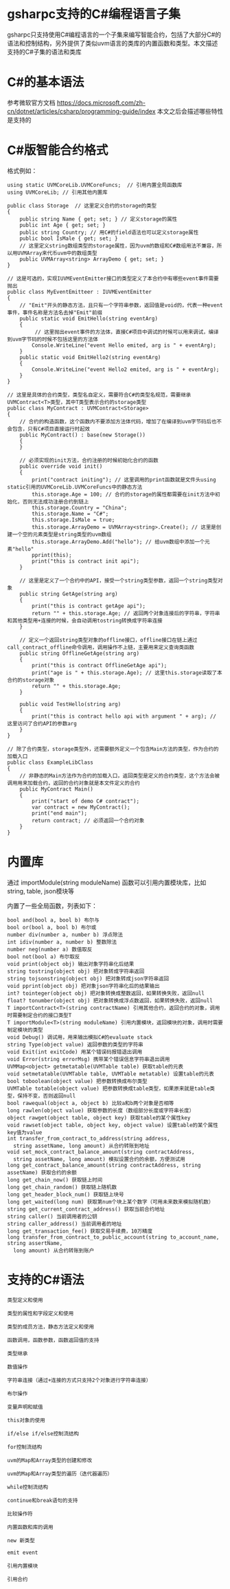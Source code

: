 gsharpc支持的C#编程语言子集
=================

gsharpc只支持使用C#编程语言的一个子集来编写智能合约，包括了大部分C#的语法和控制结构，另外提供了类似uvm语言的类库的内置函数和类型。本文描述支持的C#子集的语法和类库


# C#的基本语法

参考微软官方文档 https://docs.microsoft.com/zh-cn/dotnet/articles/csharp/programming-guide/index
本文之后会描述哪些特性是支持的


# C#版智能合约格式

格式例如：



    using static UVMCoreLib.UVMCoreFuncs;  // 引用内置全局函数库
    using UVMCoreLib; // 引用其他内置库

    public class Storage  // 这里定义合约的storage的类型
    {
        public string Name { get; set; } // 定义storage的属性
        public int Age { get; set; }
        public string Country; // 用C#的field语法也可以定义storage属性
        public bool IsMale { get; set; }
        // 这里定义string数组类型的storage属性，因为uvm的数组和C#数组用法不兼容，所以用UVMArray来代币uvm中的数组类型
        public UVMArray<string> ArrayDemo { get; set; } 
    }

    // 这是可选的，实现IUVMEventEmitter接口的类型定义了本合约中有哪些event事件需要抛出
    public class MyEventEmitteer : IUVMEventEmitter
    {
        // "Emit"开头的静态方法，且只有一个字符串参数，返回值是void的，代表一种event事件，事件名称是方法名去掉"Emit"前缀
        public static void EmitHello(string eventArg)
        {
             // 这里抛出event事件的方法体，直接C#项目中调试的时候可以用来调试，编译到uvm字节码的时候不包括这里的方法体
            Console.WriteLine("event Hello emited, arg is " + eventArg);
        }
        public static void EmitHello2(string eventArg)
        {
            Console.WriteLine("event Hello2 emited, arg is " + eventArg);
        }
    }

    // 这里是具体的合约类型，类型名自定义，需要符合C#的类型名规范，需要继承UVMContract<T>类型，其中T类型表示合约的storage类型
    public class MyContract : UVMContract<Storage>
    {
        // 合约的构造函数，这个函数内不要添加方法体代码，增加了在编译到uvm字节码后也不会包含，只有C#项目直接运行时起效
        public MyContract() : base(new Storage())
        {
        }

        // 必须实现的init方法，合约注册的时候初始化合约的函数
        public override void init()
        {
            print("contract initing"); // 这里调用的print函数就是文件头using static引用的UVMCoreLib.UVMCoreFuncs中的静态方法
            this.storage.Age = 100; // 合约的storage的属性都需要在init方法中初始化，否则无法成功注册合约到链上
            this.storage.Country = "China";
            this.storage.Name = "C#";
            this.storage.IsMale = true;
            this.storage.ArrayDemo = UVMArray<string>.Create(); // 这里是创建一个空的元素类型是string类型的uvm数组
            this.storage.ArrayDemo.Add("hello"); // 给uvm数组中添加一个元素"hello"
            pprint(this);
            print("this is contract init api");
        }

        // 这里是定义了一个合约中的API，接受一个string类型参数，返回一个string类型对象
        public string GetAge(string arg)
        {
            print("this is contract getAge api");
            return "" + this.storage.Age; // 返回两个对象连接后的字符串，字符串和其他类型用+连接的时候，会自动调用tostring转换成字符串连接
        }

        // 定义一个返回string类型对象的offline接口，offline接口在链上通过call_contract_offline命令调用，调用操作不上链，主要用来定义查询类函数
        public string OfflineGetAge(string arg)
        {
            print("this is contract OfflineGetAge api");
            print("age is " + this.storage.Age); // 这里this.storage读取了本合约的storage对象
            return "" + this.storage.Age;
        }

        public void TestHello(string arg)
        {
            print("this is contract hello api with argument " + arg); // 这里访问了合约API的参数arg
        }
    }

    // 除了合约类型，storage类型外，还需要额外定义一个包含Main方法的类型，作为合约的加载入口
    public class ExampleLibClass
    {
        // 非静态的Main方法作为合约的加载入口，返回类型是定义的合约类型，这个方法会被调用用来加载合约，返回的合约对象就是本文件定义的合约
        public MyContract Main()
        {
            print("start of demo C# contract");
            var contract = new MyContract();
            print("end main");
            return contract; // 必须返回一个合约对象
        }
    }


# 内置库

通过 importModule(string moduleName) 函数可以引用内置模块库，比如 string, table, json模块等

内置了一些全局函数，列表如下：



    bool and(bool a, bool b) 布尔与
    bool or(bool a, bool b) 布尔或
    number div(number a, number b) 浮点除法
    int idiv(number a, number b) 整数除法
    number neg(number a) 数值取反
    bool not(bool a) 布尔取反
    void print(object obj) 输出对象字符串化后结果
    string tostring(object obj) 把对象转成字符串返回
    string tojsonstring(object obj) 把对象转成json字符串返回
    void pprint(object obj) 把对象json字符串化后的结果输出
    int? tointeger(object obj) 把对象转换成整数返回，如果转换失败，返回null
    float? tonumber(object obj) 把对象转换成浮点数返回，如果转换失败，返回null
    T importContract<T>(string contractName) 引用其他合约，返回合约的对象，调用时需要制定合约的接口类型T
    T importModule<T>(string moduleName) 引用内置模块，返回模块的对象，调用时需要制定模块的类型
    void Debug() 调试用，用来输出模拟C#的evaluate stack
    string Type(object value) 返回参数的类型的字符串
    void Exit(int exitCode) 用某个错误码报错退出调用
    void Error(string errorMsg) 携带某个错误信息字符串退出调用
    UVMMap<object> getmetatable(UVMTable table) 获取table的元表
    void setmetatable(UVMTable table, UVMTable metatable) 设置table的元表
    bool toboolean(object value) 把参数转换成布尔类型
    UVMTable totable(object value) 把参数转换成table类型，如果原来就是table类型，保持不变，否则返回null
    bool rawequal(object a, object b) 比较a和b两个对象是否相等
    long rawlen(object value) 获取参数的长度（数组部分长度或字符串长度）
    object rawget(object table, object key) 获取table的某个属性key
    void rawset(object table, object key, object value) 设置table的某个属性key值为value
    int transfer_from_contract_to_address(string address,
      string assetName, long amount) 从合约转账到地址
    void set_mock_contract_balance_amount(string contractAddress, 
      string assetName, long amount) 模拟设置合约的余额，方便测试用
    long get_contract_balance_amount(string contractAddress, string assetName) 获取合约的余额
    long get_chain_now() 获取链上时间
    long get_chain_random() 获取链上随机数
    long get_header_block_num() 获取链上块号
    long get_waited(long num) 获取第num个块上某个数字（可用未来数来模拟随机数）
    string get_current_contract_address() 获取当前合约地址
    string caller() 当前调用者的公钥
    string caller_address() 当前调用者的地址
    long get_transaction_fee() 获取交易手续费，10万精度
    long transfer_from_contract_to_public_account(string to_account_name, string assertName,
      long amount) 从合约转账到账户


# 支持的C#语法



    类型定义和使用

    类型的属性和字段定义和使用

    类型的成员方法，静态方法定义和使用

    函数调用，函数参数，函数返回值的支持

    类型继承

    数值操作

    字符串连接（通过+连接的方式只支持2个对象进行字符串连接）

    布尔操作

    变量声明和赋值

    this对象的使用

    if/else if/else控制流结构

    for控制流结构

    uvm的Map和Array类型的创建和修改

    uvm的Map和Array类型的遍历（迭代器遍历）

    while控制流结构

    continue和break语句的支持

    比较操作符

    内置函数和库的调用

    new 新类型

    emit event

    引用内置模块

    引用合约
    